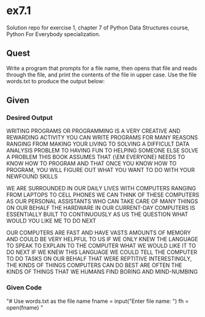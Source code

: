 # ex7.1

Solution repo for exercise 1, chapter 7 of Python Data Structures course, Python For Everybody specialization.

## Quest

Write a program that prompts for a file name, then opens that file and reads through the file, and print the contents of the file in upper case. Use the file words.txt to produce the output below:

## Given

### Desired Output

WRITING PROGRAMS OR PROGRAMMING IS A VERY CREATIVE
AND REWARDING ACTIVITY  YOU CAN WRITE PROGRAMS FOR
MANY REASONS RANGING FROM MAKING YOUR LIVING TO SOLVING
A DIFFICULT DATA ANALYSIS PROBLEM TO HAVING FUN TO HELPING
SOMEONE ELSE SOLVE A PROBLEM  THIS BOOK ASSUMES THAT
{\EM EVERYONE} NEEDS TO KNOW HOW TO PROGRAM AND THAT ONCE
YOU KNOW HOW TO PROGRAM, YOU WILL FIGURE OUT WHAT YOU WANT
TO DO WITH YOUR NEWFOUND SKILLS

WE ARE SURROUNDED IN OUR DAILY LIVES WITH COMPUTERS RANGING
FROM LAPTOPS TO CELL PHONES  WE CAN THINK OF THESE COMPUTERS
AS OUR PERSONAL ASSISTANTS WHO CAN TAKE CARE OF MANY THINGS
ON OUR BEHALF  THE HARDWARE IN OUR CURRENT-DAY COMPUTERS
IS ESSENTIALLY BUILT TO CONTINUOUSLY AS US THE QUESTION
WHAT WOULD YOU LIKE ME TO DO NEXT

OUR COMPUTERS ARE FAST AND HAVE VASTS AMOUNTS OF MEMORY AND
COULD BE VERY HELPFUL TO US IF WE ONLY KNEW THE LANGUAGE TO
SPEAK TO EXPLAIN TO THE COMPUTER WHAT WE WOULD LIKE IT TO
DO NEXT IF WE KNEW THIS LANGUAGE WE COULD TELL THE
COMPUTER TO DO TASKS ON OUR BEHALF THAT WERE REPTITIVE
INTERESTINGLY, THE KINDS OF THINGS COMPUTERS CAN DO BEST
ARE OFTEN THE KINDS OF THINGS THAT WE HUMANS FIND BORING
AND MIND-NUMBING

### Given Code

"# Use words.txt as the file name
fname = input("Enter file name: ")
fh = open(fname)
"
